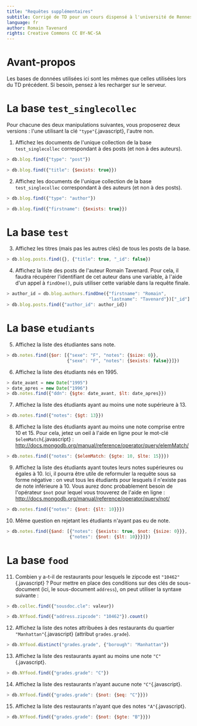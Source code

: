 ```yaml
---
title: "Requêtes supplémentaires"
subtitle: Corrigé de TD pour un cours dispensé à l'université de Rennes 2
language: fr
author: Romain Tavenard
rights: Creative Commons CC BY-NC-SA
---
```


# Avant-propos

Les bases de données utilisées ici sont les mêmes que celles utilisées lors du TD précédent. Si besoin, pensez à les recharger sur le serveur.

# La base `test_singlecollec`

Pour chacune des deux manipulations suivantes, vous proposerez deux versions : l'une utilisant la clé `"type"`{.javascript}, l'autre non.

1. Affichez les documents de l'unique collection de la base `test_singlecollec` correspondant à des posts (et non à des auteurs).

```javascript
> db.blog.find({"type": "post"})
```

```javascript
> db.blog.find({"title": {$exists: true}})
```

2. Affichez les documents de l'unique collection de la base `test_singlecollec` correspondant à des auteurs (et non à des posts).

```javascript
> db.blog.find({"type": "author"})
```

```javascript
> db.blog.find({"firstname": {$exists: true}})
```

# La base `test`

3. Affichez les titres (mais pas les autres clés) de tous les posts de la base.

```javascript
> db.blog.posts.find({}, {"title": true, "_id": false})
```

4. Affichez la liste des posts de l'auteur Romain Tavenard. Pour cela, il faudra récupérer l'identifiant de cet auteur dans une variable, à l'aide d'un appel à `findOne()`, puis utiliser cette variable dans la requête finale.

```javascript
> author_id = db.blog.authors.findOne({"firstname": "Romain",
                                       "lastname": "Tavenard"})["_id"]
> db.blog.posts.find({"author_id": author_id})
```

# La base `etudiants`

5. Affichez la liste des étudiantes sans note.

```javascript
> db.notes.find({$or: [{"sexe": "F", "notes": {$size: 0}},
                       {"sexe": "F", "notes": {$exists: false}}]})
```

6. Affichez la liste des étudiants nés en 1995.

```javascript
> date_avant = new Date("1995")
> date_apres = new Date("1996")
> db.notes.find({"ddn": {$gte: date_avant, $lt: date_apres}})
```

7. Affichez la liste des étudiants ayant au moins une note supérieure à 13.

```javascript
> db.notes.find({"notes": {$gt: 13}})
```

8. Affichez la liste des étudiants ayant au moins une note comprise entre 10 et 15. Pour cela, jetez un oeil à l'aide en ligne pour le mot-clé `$elemMatch`{.javascript} : <http://docs.mongodb.org/manual/reference/operator/query/elemMatch/>

```javascript
> db.notes.find({"notes": {$elemMatch: {$gte: 10, $lte: 15}}})
```

9. Affichez la liste des étudiants ayant toutes leurs notes supérieures ou égales à 10. Ici, il pourra être utile de reformuler la requête sous sa forme négative : on veut tous les étudiants pour lesquels il n'existe pas de note inférieure à 10. Vous aurez donc probablement besoin de l'opérateur `$not` pour lequel vous trouverez de l'aide en ligne : <http://docs.mongodb.org/manual/reference/operator/query/not/>

```javascript
> db.notes.find({"notes": {$not: {$lt: 10}}})
```

10. Même question en rejetant les étudiants n'ayant pas eu de note.

```javascript
> db.notes.find({$and: [{"notes": {$exists: true, $not: {$size: 0}}},
                        {"notes": {$not: {$lt: 10}}}]})
```

# La base `food`

11. Combien y a-t-il de restaurants pour lesquels le zipcode est `"10462"`{.javascript} ? Pour mettre en place des conditions sur des clés de sous-document (ici, le sous-document `address`), on peut utiliser la syntaxe suivante :

```javascript
> db.collec.find({"sousdoc.cle": valeur})
```

```javascript
> db.NYfood.find({"address.zipcode": "10462"}).count()
```

12. Affichez la liste des notes attribuées à des restaurants du quartier `"Manhattan"`{.javascript} (attribut `grades.grade`).

```javascript
> db.NYfood.distinct("grades.grade", {"borough": "Manhattan"})
```

13. Affichez la liste des restaurants ayant au moins une note `"C"`{.javascript}.

```javascript
> db.NYfood.find({"grades.grade": "C"})
```

14. Affichez la liste des restaurants n'ayant aucune note `"C"`{.javascript}.

```javascript
> db.NYfood.find({"grades.grade": {$not: {$eq: "C"}}})
```

15. Affichez la liste des restaurants n'ayant que des notes `"A"`{.javascript}.

```javascript
> db.NYfood.find({"grades.grade": {$not: {$gte: "B"}}})
```

